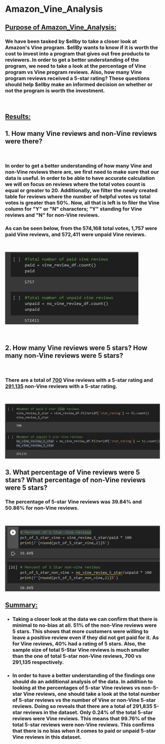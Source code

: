 # Amazon_Vine_Analysis

## <u>Purpose of Amazon_Vine_Analysis:</u>
### We have been tasked by $ellby to take a closer look at Amazon's Vine program. $ellBy wants to know if it is worth the cost to invest into a program that gives out free products to reviewers. In order to get a better understanding of the program, we need to take a look at the percentage of Vine program vs Vine program reviews. Also, how many Vine program reviews received a 5-star rating? These questions should help $ellby make an informed decision on whether or not the program is worth the investment.
<br />

## <u>Results:</u>

 ## 1. How many Vine reviews and non-Vine reviews were there?
<br />

### In order to get a better understanding of how many Vine and non-Vine reviews there are, we first need to make sure that our data is useful. In order to be able to have accurate calculation we will on focus on reviews where the total votes count is equal or greater to 20. Additionally, we filter the newly created table for reviews where the number of helpful votes vs total votes is greater than 50%. Now, all that is left is to filer the Vine column for "Y" or "N" characters; "Y" standing for Vine reviews and "N" for non-Vine reviews. 
### As can be seen below, from the 574,168 total votes, **1,757** were paid Vine reviews, and **572,411** were unpaid Vine reviews.
<br />

![paid_vs_unpaid_reviews](paid_vs_unpaid_reviews.png)

<br />

 ## 2. How many Vine reviews were 5 stars? How many non-Vine reviews were 5 stars?

 <br />

 ### There are a total of <u>700</u> Vine reviews with a 5-star rating and <u>291,135</u> non-Vine reviews with a 5-star rating.
<br />

![5star_reviews](5star_reviews.png)



 ## 3.  What percentage of Vine reviews were 5 stars? What percentage of non-Vine reviews were 5 stars?

### The percentage of 5-star Vine reviews was 39.84% and 50.86% for non-Vine reviews.
<br />

![percentage_vine_non_vine](percentage_vine_non_vine.png)

## <u>Summary:</u>

- ### Taking a closer look at the data we can confirm that there is minimal to no-bias at all. 51% of the non-Vine reviews were 5 stars. This shows that more customers were willing to leave a positive review even if they did not get paid for it. As for Vine reviews, 40% had a rating of 5 stars. Also, the sample size of total 5-Star Vine reviews is much smaller than the one of total 5-star non-Vine reviews, 700 vs 291,135 respectively.

- ### In order to have a better understanding of the findings one should do an additional analysis of the data. In addition to looking at the percentages of 5-star Vine reviews vs non-5-star Vine reviews, one should take a look at the total number of 5-star reviews vs the number of Vine or non-Vine 5-star reviews. Doing so reveals that there are a total of 291,835 5-star reviews in the dataset. Only 0.24% of the total 5-star reviews were Vine reviews. This means that 99.76% of the total 5-star reviews were non-Vine reviews. This confirms that there is no bias when it comes to paid or unpaid 5-star Vine reviews in this dataset.



